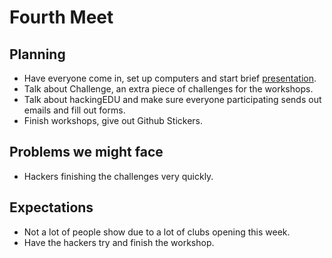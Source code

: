 # Fourth Meet

## Planning

- Have everyone come in, set up computers and start brief [presentation](https://github.com/SMHS-Programming/club/blob/cd7ed78a778d756bbdbd6ee5e5eeb9ce24c8f776/meetings/9_28_Meeting_IV.pdf).
- Talk about Challenge, an extra piece of challenges for the workshops.
- Talk about hackingEDU and make sure everyone participating sends out emails
  and fill out forms.
- Finish workshops, give out Github Stickers.

## Problems we might face

- Hackers finishing the challenges very quickly.

## Expectations

- Not a lot of people show due to a lot of clubs opening this week.
- Have the hackers try and finish the workshop.
